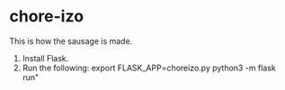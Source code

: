 # chore-izo
This is how the sausage is made.

1. Install Flask.
2. Run the following:
	export FLASK_APP=choreizo.py
	python3 -m flask run"